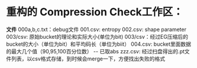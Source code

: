 # 重构的 Compression Check工作区：

**文件**
000a,b,c.txt：debug文件
001.csv: entropy
002.csv: shape parameter
003/csv: 原始bucket的理论和实际大小(单位为bit)
003/csv：经过EG压缩后的bucket的大小（单位为bit）和平均码长（单位为biit）
004.csv: bucket里面数据的最大几个值（90,95,100百分位数） -- 已取abs
zzz.csv: 经过扫盘得出的.pt文件列表，以csv格式存储，到时候会merge一下，方便找出失败的格式







